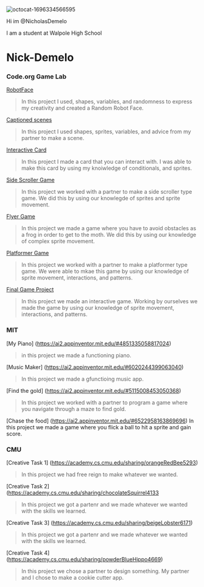 ![octocat-1696334566595](https://github.com/NicholasDemelo/Nick-Demelo/assets/146837145/e48d6674-3b02-4114-9e72-1a63fea6e6a6)

Hi im @NicholasDemelo

I am a student at Walpole High School

# Nick-Demelo
### Code.org Game Lab
[RobotFace](https://nicholasdemelo.github.io/RobotFace/)
> In this project I used, shapes, variables, and randomness to express my creativity and created a Random Robot Face.

 
 [Captioned scenes](https://studio.code.org/projects/gamelab/-oKESi0ViodMc27uxlJstpyZFbLQcQ2fajNh5sYKxmo)
> In this project I used shapes, sprites, variables, and advice from my partner to make a scene.

[Interactive Card](https://studio.code.org/projects/gamelab/feMn4X_8ZxUrB_GRdrQgSeFhUiU4-hbmsu868LxoGtM)

>  In this project I made a card that you can interact with. I was able to make this card by using my knoiwledge of conditionals, and sprites.

[Side Scroller Game](https://studio.code.org/projects/gamelab/BGWT80nB7jbHkkc2tgkb2lIutFjbid9LDjr-8uMEs7E)
> In this project we worked with a partner to make a side scroller type game. We did this by using our knowlegde of sprites and sprite movement.

[Flyer Game](https://studio.code.org/projects/gamelab/zhkOo3RXw0jdzYnI0pZHHSalcZtThK-mEzD_Fx7nOko)
> In this project we made a game where you have to avoid obstacles as a frog in order to get to the moth. We did this by using our knowledge of complex sprite movement.

[Platformer Game](https://studio.code.org/projects/gamelab/d_KM27ERxEKfqaIU15si_YFqv0VJlJiYy-Qy3xnAswY)
> In this project we worked with a partner to make a platformer type game. We were able to mkae this game by using our knowledge of sprite movement, interactions, and patterns.

 [Final Game Project](https://studio.code.org/projects/gamelab/B1BjaLUFiJ56_AAAWtr_OJxcwC4b7y-6DcT2balTiq4)
> In this project we made an interactive game. Working by ourselves we made the game by using our knowledge of sprite movement, interactions, and patterns.

### MIT
[My Piano] (https://ai2.appinventor.mit.edu/#4851335058817024)
> in this project we made a functioning piano.

[Music Maker] (https://ai2.appinventor.mit.edu/#6020244399063040)
> In this project we made a gfunctioing music app.

[Find the gold] (https://ai2.appinventor.mit.edu/#5115008453050368) 
>In this project we worked with a partner to program a game where you navigate through a maze to find gold.

[Chase the food] (https://ai2.appinventor.mit.edu/#6522958163869696)
In this project we made a game where you flick a ball to hit a sprite and gain score.

###  CMU
[Creative Task 1] (https://academy.cs.cmu.edu/sharing/orangeRedBee5293) 
>In this project we had free reign to make whatever we wanted.

[Creative Task 2] (https://academy.cs.cmu.edu/sharing/chocolateSquirrel4133
> In this project we got a partenr and we made whatever we wanted with the skills we learned.

[Creative Task 3] (https://academy.cs.cmu.edu/sharing/beigeLobster6171)
> In this project we got a partenr and we made whatever we wanted with the skills we learned.

[Creative Task 4] (https://academy.cs.cmu.edu/sharing/powderBlueHippo4669)
>In this project we chose a partner to design something. My partner and I chose to make a cookie cutter app.

